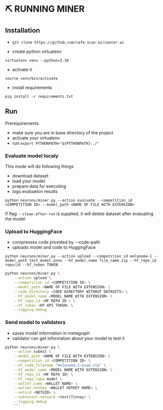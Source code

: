 # ⛏️ RUNNING MINER 

## Installation 

- `git clone https://github.com/safe-scan-ai/cancer-ai`

- create python virtualenv

`virtualenv venv --python=3.10`

- activate it 

`source venv/bin/activate`

- install requirements

`pip install -r requirements.txt`

## Run

Prerequirements 

- make sure you are in base directory of the project
- activate your virtualenv 
- run `export PYTHONPATH="${PYTHONPATH}:./"`


### Evaluate model localy

This mode will do following things
- download dataset 
- load your model
- prepare data for executing
- logs evaluation results 



`python neurons/miner.py --action evaluate --competition_id <COMPETITION ID> --model_path <NAME OF FILE WITH EXTENSION> `

If flag `--clean-after-run` is supplied, it will delete dataset after evaluating the model

### Upload to HuggingFace

- compresses code provided by --code-path
- uploads model and code to HuggingFace

`python neurons/miner.py --action upload --competition_id melanoma-1 --model_path test_model.onnx --hf_model_name file_name.zip --hf_repo_id repo/id --hf_token TOKEN`
```bash
python neurons/miner.py \
    --action upload \
    --competition_id <COMPETITION ID> \
    --model_path <NAME OF FILE WITH EXTENSION> \
    --code_directory <CODE DIRECTORY WITHOUT DATASETS> \
    --hf_model_name <MODEL NAME WITH EXTENSION> \
    --hf_repo_id <HF REPO ID > \
    --hf_token <HF API TOKEN> \
    --logging.debug
```


### Send model to validators 

- saves model information in metagraph
- validator can get information about your model to test it 

```bash
python neurons/miner.py \
    --action submit \
    --model_path <NAME OF FILE WITH EXTENSION> \
    --competition_id <COMPETITION ID> \
    --hf_code_filename "melanoma-1-piwo.zip" \
    --hf_model_name <MODEL NAME WITH EXTENSION> \
    --hf_repo_id <HF REPO ID> \
    --hf_repo_type model \
    --wallet.name <WALLET NAME> \
    --wallet.hotkey <WALLET HOTKEY NAME> \
    --netuid <NETUID> \
    --subtensor.network <test|finney> \
    --logging.debug 
    ```

